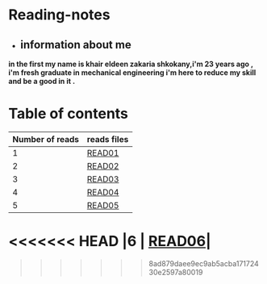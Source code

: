 # Reading-notes
* ## information about me   

**in the first my name is khair eldeen zakaria shkokany,i'm 23 years ago , i'm fresh graduate in mechanical engineering i'm here to reduce my skill and be a good in it .**

# Table of contents 

|Number of reads | reads files|
|----------------|------------|
|1               | [READ01](READ01.md)|
|2               | [READ02](READO2.md)|
|3               | [READ03](READ03.md)|
|4               | [READ04](READ04.md)|
|5               | [READ05](READ05.md)|
<<<<<<< HEAD
|6               | [READ06](READ06.md)|
=======

>>>>>>> 8ad879daee9ec9ab5acba17172430e2597a80019
